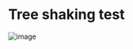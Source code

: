 # Tree shaking test

![image](https://user-images.githubusercontent.com/5552682/122911048-2ddce980-d357-11eb-84b1-11dbb276b4a8.png)
